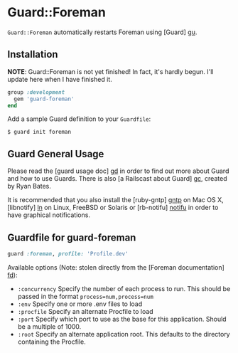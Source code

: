 # Guard::Foreman

`Guard::Foreman` automatically restarts Foreman using [Guard] [gu].

[gu]: https://github.com/guard/guard


## Installation

**NOTE**: Guard::Foreman is not yet finished! In fact, it's hardly begun. I'll
update here when I have finished it.

<!--Using Rubygems:-->

<!-- $ gem install guard-foreman -->

<!--Using Bundler, add this to your `Gemfile`, preferably in the `development` group:-->

```ruby
group :development
  gem 'guard-foreman'
end
```

Add a sample Guard definition to your `Guardfile`:

    $ guard init foreman


## Guard General Usage

Please read the [guard usage doc] [gd] in order to find out more about Guard and
how to use Guards. There is also [a Railscast about Guard] [gc], created by Ryan
Bates.


[gd]: https://github.com/guard/guard/blob/master/README.md
[gc]: http://railscasts.com/episodes/264-guard

It is recommended that you also install the [ruby-gntp] [gntp] on Mac OS X,
[libnotify] [ln] on Linux, FreeBSD or Solaris or [rb-notifu] [notifu] in order
to have graphical notifications.

[gntp]: https://rubygems.org/gems/ruby_gntp
[ln]: https://rubygems.org/gems/libnotify
[notifu]: https://rubygems.org/gems/rb-notifu


## Guardfile for guard-foreman

```ruby
guard :foreman, profile: 'Profile.dev'
```

Available options (Note: stolen directly from the [Foreman documentation]
 [fd]):

[fd]: http://ddollar.github.io/foreman/

* `:concurrency` Specify the number of each process to run. This should be
  passed in the format `process=num,process=num`
* `:env` Specify one or more .env files to load
* `:procfile` Specify an alternate Procfile to load
* `:port` Specify which port to use as the base for this application. Should be
  a multiple of 1000.
* `:root` Specify an alternate application root. This defaults to the directory
  containing the Procfile.

